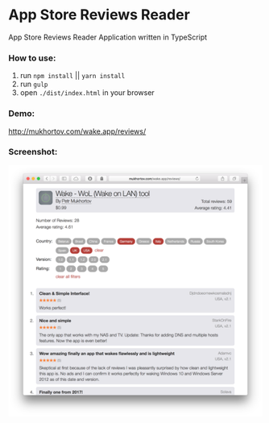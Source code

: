 # App Store Reviews Reader #


App Store Reviews Reader Application written in TypeScript


### How to use:

1. run `npm install` || `yarn install`
2. run `gulp`
3. open `./dist/index.html` in your browser

### Demo:

http://mukhortov.com/wake.app/reviews/


### Screenshot:

![App-Screenshot](app-screenshot.png)
